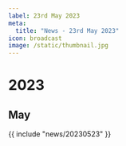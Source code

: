 ```yaml
---
label: 23rd May 2023
meta:
  title: "News - 23rd May 2023"
icon: broadcast
image: /static/thumbnail.jpg
---
```


# 2023
## May

{{ include "news/20230523" }}